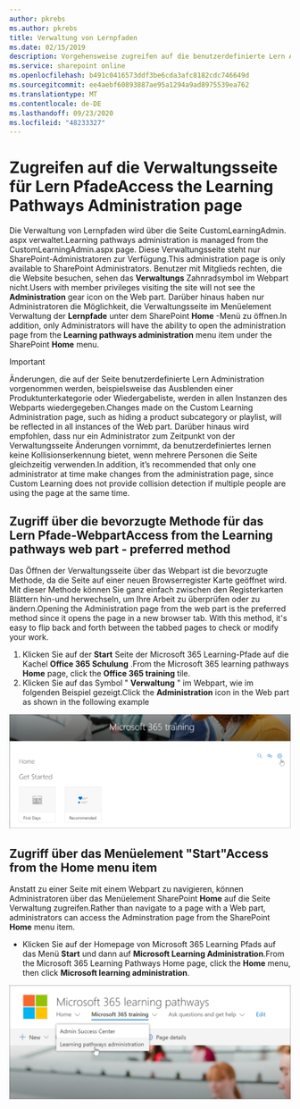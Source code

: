 ```yaml
---
author: pkrebs
ms.author: pkrebs
title: Verwaltung von Lernpfaden
ms.date: 02/15/2019
description: Vorgehensweise zugreifen auf die benutzerdefinierte Lern Administratorseite über das Webpart oder das Menü
ms.service: sharepoint online
ms.openlocfilehash: b491c0416573ddf3be6cda3afc8182cdc746649d
ms.sourcegitcommit: ee4aebf60893887ae95a1294a9ad8975539ea762
ms.translationtype: MT
ms.contentlocale: de-DE
ms.lasthandoff: 09/23/2020
ms.locfileid: "48233327"
---
```

# <a name="access-the-learning-pathways-administration-page"></a><span data-ttu-id="2e3bf-103">Zugreifen auf die Verwaltungsseite für Lern Pfade</span><span class="sxs-lookup"><span data-stu-id="2e3bf-103">Access the Learning Pathways Administration page</span></span>

<span data-ttu-id="2e3bf-104">Die Verwaltung von Lernpfaden wird über die Seite CustomLearningAdmin. aspx verwaltet.</span><span class="sxs-lookup"><span data-stu-id="2e3bf-104">Learning pathways administration is managed from the CustomLearningAdmin.aspx page.</span></span> <span data-ttu-id="2e3bf-105">Diese Verwaltungsseite steht nur SharePoint-Administratoren zur Verfügung.</span><span class="sxs-lookup"><span data-stu-id="2e3bf-105">This administration page is only available to SharePoint Administrators.</span></span> <span data-ttu-id="2e3bf-106">Benutzer mit Mitglieds rechten, die die Website besuchen, sehen das **Verwaltungs** Zahnradsymbol im Webpart nicht.</span><span class="sxs-lookup"><span data-stu-id="2e3bf-106">Users with member privileges visiting the site will not see the **Administration** gear icon on the Web part.</span></span> <span data-ttu-id="2e3bf-107">Darüber hinaus haben nur Administratoren die Möglichkeit, die Verwaltungsseite im Menüelement Verwaltung der **Lernpfade** unter dem SharePoint **Home** -Menü zu öffnen.</span><span class="sxs-lookup"><span data-stu-id="2e3bf-107">In addition, only Administrators will have the ability to open the administration page from the **Learning pathways administration** menu item under the SharePoint **Home** menu.</span></span> 

> [!IMPORTANT]
> <span data-ttu-id="2e3bf-108">Änderungen, die auf der Seite benutzerdefinierte Lern Administration vorgenommen werden, beispielsweise das Ausblenden einer Produktunterkategorie oder Wiedergabeliste, werden in allen Instanzen des Webparts wiedergegeben.</span><span class="sxs-lookup"><span data-stu-id="2e3bf-108">Changes made on the Custom Learning Administration page, such as hiding a product subcategory or playlist, will be reflected in all instances of the Web part.</span></span> <span data-ttu-id="2e3bf-109">Darüber hinaus wird empfohlen, dass nur ein Administrator zum Zeitpunkt von der Verwaltungsseite Änderungen vornimmt, da benutzerdefiniertes lernen keine Kollisionserkennung bietet, wenn mehrere Personen die Seite gleichzeitig verwenden.</span><span class="sxs-lookup"><span data-stu-id="2e3bf-109">In addition, it’s recommended that only one administrator at time make changes from the administration page, since Custom Learning does not provide collision detection if multiple people are using the page at the same time.</span></span>  

## <a name="access-from-the-learning-pathways-web-part---preferred-method"></a><span data-ttu-id="2e3bf-110">Zugriff über die bevorzugte Methode für das Lern Pfade-Webpart</span><span class="sxs-lookup"><span data-stu-id="2e3bf-110">Access from the Learning pathways web part - preferred method</span></span>
<span data-ttu-id="2e3bf-111">Das Öffnen der Verwaltungsseite über das Webpart ist die bevorzugte Methode, da die Seite auf einer neuen Browserregister Karte geöffnet wird. Mit dieser Methode können Sie ganz einfach zwischen den Registerkarten Blättern hin-und herwechseln, um Ihre Arbeit zu überprüfen oder zu ändern.</span><span class="sxs-lookup"><span data-stu-id="2e3bf-111">Opening the Administration page from the web part is the preferred method since it opens the page in a new browser tab. With this method, it's easy to flip back and forth between the tabbed pages to check or modify your work.</span></span>  

1. <span data-ttu-id="2e3bf-112">Klicken Sie auf der **Start** Seite der Microsoft 365 Learning-Pfade auf die Kachel **Office 365 Schulung** .</span><span class="sxs-lookup"><span data-stu-id="2e3bf-112">From the Microsoft 365 learning pathways **Home** page, click the **Office 365 training** tile.</span></span>
2. <span data-ttu-id="2e3bf-113">Klicken Sie auf das Symbol " **Verwaltung** " im Webpart, wie im folgenden Beispiel gezeigt.</span><span class="sxs-lookup"><span data-stu-id="2e3bf-113">Click the **Administration** icon in the Web part as shown in the following example</span></span>  

![cg-adminaccbtn.png](media/cg-adminaccbtn.png)

## <a name="access-from-the-home-menu-item"></a><span data-ttu-id="2e3bf-115">Zugriff über das Menüelement "Start"</span><span class="sxs-lookup"><span data-stu-id="2e3bf-115">Access from the Home menu item</span></span>
<span data-ttu-id="2e3bf-116">Anstatt zu einer Seite mit einem Webpart zu navigieren, können Administratoren über das Menüelement SharePoint **Home** auf die Seite Verwaltung zugreifen.</span><span class="sxs-lookup"><span data-stu-id="2e3bf-116">Rather than navigate to a page with a Web part, administrators can access the Adminstration page from the SharePoint **Home** menu item.</span></span> 

- <span data-ttu-id="2e3bf-117">Klicken Sie auf der Homepage von Microsoft 365 Learning Pfads auf das Menü **Start** und dann auf **Microsoft Learning Administration**.</span><span class="sxs-lookup"><span data-stu-id="2e3bf-117">From the Microsoft 365 Learning Pathways Home page, click the **Home** menu, then click **Microsoft learning administration**.</span></span>

![cg-adminaccmenu.png](media/cg-adminaccmenu.png)